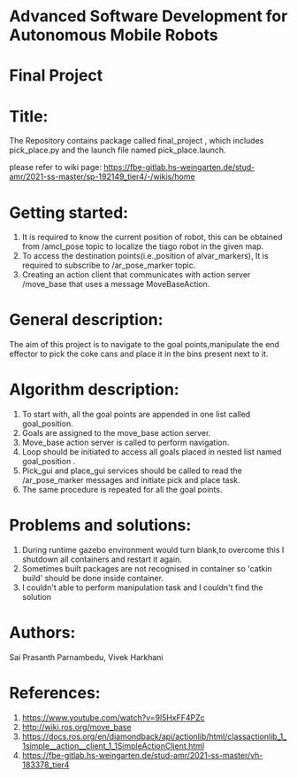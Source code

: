 # Advanced Software Development for Autonomous Mobile Robots
# Final Project



# Title:

The Repository contains package called final_project , which includes pick_place.py and the launch file named pick_place.launch.

please refer to wiki page: https://fbe-gitlab.hs-weingarten.de/stud-amr/2021-ss-master/sp-192149_tier4/-/wikis/home


# Getting started:

1. It is required to know the current position of robot, this can be obtained from /amcl_pose topic to localize the tiago robot in the given map. 
2. To access the destination points(i.e.,position of alvar_markers), It is required to subscribe to /ar_pose_marker topic.
3. Creating an action client that communicates with action server /move_base that uses a message MoveBaseAction.


# General description:

The aim of this project is to navigate to the goal points,manipulate the end effector to pick the coke cans and place it in the bins present next to it.


# Algorithm description:


1. To start with, all the goal points are appended in one list called goal_position.
2. Goals are assigned to the move_base action server.
3. Move_base action server is called to perform navigation.
4. Loop should be initiated to access all goals placed in nested list named goal_position .
5. Pick_gui and place_gui services should be called to read the /ar_pose_marker messages and initiate pick and place task.
6. The same procedure is repeated for all the goal points.


# Problems and solutions:

1. During runtime gazebo environment would turn blank,to overcome this I shutdown all containers and restart it again.
2. Sometimes built packages are not recognised in container so 'catkin build' should be done inside container.
3. I couldn't able to perform manipulation task and I couldn't find the solution




# Authors:

  Sai Prasanth Parnambedu,
  Vivek Harkhani

# References:
 
 1. https://www.youtube.com/watch?v=9l5HxFF4PZc
 2. http://wiki.ros.org/move_base
 3. https://docs.ros.org/en/diamondback/api/actionlib/html/classactionlib_1_1simple__action__client_1_1SimpleActionClient.html
 4. https://fbe-gitlab.hs-weingarten.de/stud-amr/2021-ss-master/vh-183378_tier4
 

